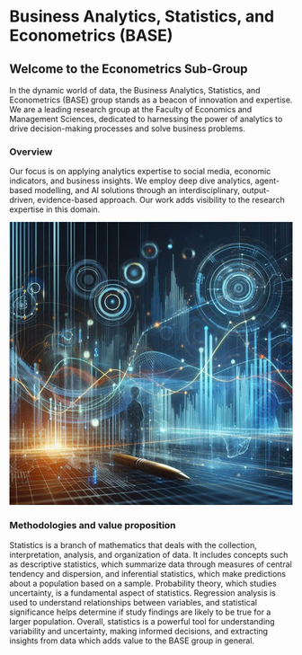 # Business Analytics, Statistics, and Econometrics (BASE)

## Welcome to the Econometrics Sub-Group
In the dynamic world of data, the Business Analytics, Statistics, and Econometrics (BASE) group stands as a beacon of innovation and expertise. We are a leading research group at the Faculty of Economics and Management Sciences, dedicated to harnessing the power of analytics to drive decision-making processes and solve business problems.

### Overview
Our focus is on applying analytics expertise to social media, economic indicators, and business insights. We employ deep dive analytics, agent-based modelling, and AI solutions through an interdisciplinary, output-driven, evidence-based approach. Our work adds visibility to the research expertise in this domain.

<p align="center">
  <img src="https://github.com/ufs-za/BASE/blob/main/GAI/Images/BASE8.JPG" alt="BASE"/>
</p>

### Methodologies and value proposition
Statistics is a branch of mathematics that deals with the collection, interpretation, analysis, and organization of data. It includes concepts such as descriptive statistics, which summarize data through measures of central tendency and dispersion, and inferential statistics, which make predictions about a population based on a sample. Probability theory, which studies uncertainty, is a fundamental aspect of statistics. Regression analysis is used to understand relationships between variables, and statistical significance helps determine if study findings are likely to be true for a larger population. Overall, statistics is a powerful tool for understanding variability and uncertainty, making informed decisions, and extracting insights from data which adds value to the BASE group in general.
